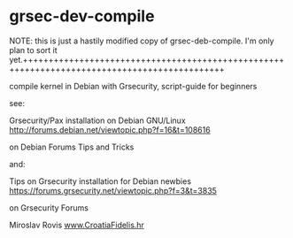 grsec-dev-compile
=================

NOTE: this is just a hastily modified copy of grsec-deb-compile. I'm only plan to sort it yet.+++++++++++++++++++++++++++++++++++++++++++++++++++++++++++++++++++++++++++++++++++++++++++++

compile kernel in Debian with Grsecurity, script-guide for beginners

see:

Grsecurity/Pax installation on Debian GNU/Linux
http://forums.debian.net/viewtopic.php?f=16&t=108616

on Debian Forums Tips and Tricks

and:

Tips on Grsecurity installation for Debian newbies
https://forums.grsecurity.net/viewtopic.php?f=3&t=3835

on Grsecurity Forums

Miroslav Rovis
www.CroatiaFidelis.hr
